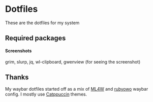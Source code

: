 # Dotfiles
These are the dotfiles for my system
## Required packages

#### Screenshots
grim, slurp, jq, wl-clipboard, gwenview (for seeing the screenshot)

## Thanks

My waybar dotfiles started off as a mix of [ML4W](https://github.com/mylinuxforwork/dotfiles) and [rubyowo](https://github.com/rubyowo) waybar config.
I mostly use [Catppuccin](https://catppuccin.com/) themes.
